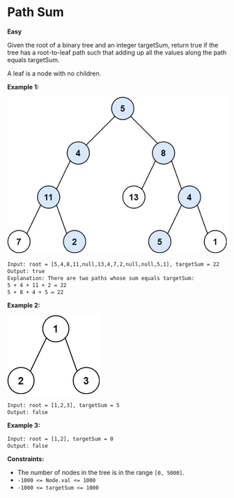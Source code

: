 # Path Sum
**Easy**

Given the root of a binary tree and an integer targetSum, return true if the tree has a root-to-leaf path such that adding up all the values along the path equals targetSum.

A leaf is a node with no children.

**Example 1:**

![](./pathsumii1.jpg)  
```
Input: root = [5,4,8,11,null,13,4,7,2,null,null,5,1], targetSum = 22
Output: true
Explanation: There are two paths whose sum equals targetSum:
5 + 4 + 11 + 2 = 22
5 + 8 + 4 + 5 = 22
```
**Example 2:**

![](./pathsumii2.jpg)  
```
Input: root = [1,2,3], targetSum = 5
Output: false
```
**Example 3:**

```
Input: root = [1,2], targetSum = 0
Output: false
```
 
**Constraints:**

- The number of nodes in the tree is in the range `[0, 5000]`.
- `-1000 <= Node.val <= 1000`
- `-1000 <= targetSum <= 1000`